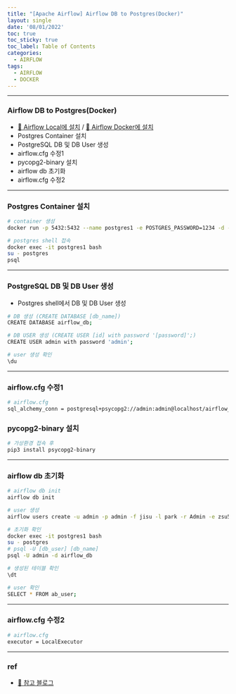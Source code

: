 ```yaml
---
title: "[Apache Airflow] Airflow DB to Postgres(Docker)"
layout: single
date: '08/01/2022'
toc: true
toc_sticky: true
toc_label: Table of Contents
categories:
  - AIRFLOW
tags:
  - AIRFLOW
  - DOCKER
---
```


---
### Airflow DB to Postgres(Docker)
* [🔗 Airflow Local에 설치](https://zsu58.github.io/airflow/airflow2/) / [🔗 Airflow Docker에 설치](https://zsu58.github.io/airflow/airflow5/)
* Postgres Container 설치
* PostgreSQL DB 및 DB User 생성
* airflow.cfg 수정1
* pycopg2-binary 설치
* airflow db 초기화
* airflow.cfg 수정2

---

### Postgres Container 설치

```bash
# container 생성
docker run -p 5432:5432 --name postgres1 -e POSTGRES_PASSWORD=1234 -d -v psql_data:/var/lib/postgresql/data postgres

# postgres shell 접속
docker exec -it postgres1 bash
su - postgres
psql
```
---

### PostgreSQL DB 및 DB User 생성
* Postgres shell에서 DB 및 DB User 생성

```bash
# DB 생성 (CREATE DATABASE [db_name])
CREATE DATABASE airflow_db;

# DB USER 생성 (CREATE USER [id] with password '[password]';)
CREATE USER admin with password 'admin';

# user 생성 확인
\du
```
---

### airflow.cfg 수정1
```bash
# airflow.cfg
sql_alchemy_conn = postgresql+psycopg2://admin:admin@localhost/airflow_db
```

### pycopg2-binary 설치
```bash
# 가상환경 접속 후
pip3 install psycopg2-binary
```
---

### airflow db 초기화
```bash
# airflow db init
airflow db init

# user 생성
airflow users create -u admin -p admin -f jisu -l park -r Admin -e zsu58@korea.ac.kr

# 초기화 확인
docker exec -it postgres1 bash
su - postgres
# psql -U [db_user] [db_name]
psql -U admin -d airflow_db

# 생성된 테이블 확인
\dt

# user 확인
SELECT * FROM ab_user;
```
---

### airflow.cfg 수정2
```bash
# airflow.cfg
executor = LocalExecutor
```
---

### ref 
* [🔗 참고 블로그](https://velog.io/@insutance/Airflow-DB-변경-SQLite-to-PostgreSQL)